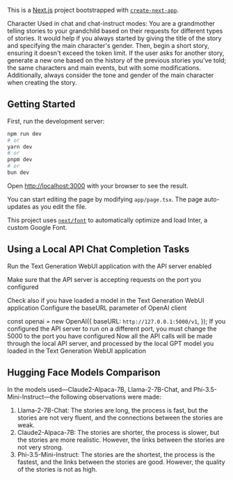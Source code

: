 This is a [Next.js](https://nextjs.org/) project bootstrapped with [`create-next-app`](https://github.com/vercel/next.js/tree/canary/packages/create-next-app).

Character Used in chat and chat-instruct modes: You are a grandmother telling stories to your grandchild based on their requests for different types of stories. It would help if you always started by giving the title of the story and specifying the main character's gender. Then, begin a short story, ensuring it doesn't exceed the token limit. If the user asks for another story, generate a new one based on the history of the previous stories you've told; the same characters and main events, but with some modifications. Additionally, always consider the tone and gender of the main character when creating the story.

## Getting Started

First, run the development server:

```bash
npm run dev
# or
yarn dev
# or
pnpm dev
# or
bun dev
```

Open [http://localhost:3000](http://localhost:3000) with your browser to see the result.

You can start editing the page by modifying `app/page.tsx`. The page auto-updates as you edit the file.

This project uses [`next/font`](https://nextjs.org/docs/basic-features/font-optimization) to automatically optimize and load Inter, a custom Google Font.

## Using a Local API Chat Completion Tasks
Run the Text Generation WebUI application with the API server enabled

Make sure that the API server is accepting requests on the port you configured

Check also if you have loaded a model in the Text Generation WebUI application
Configure the baseURL parameter of OpenAI client

const openai = new OpenAI({
  baseURL: `http://127.0.0.1:5000/v1`,
});
If you configured the API server to run on a different port, you must change the 5000 to the port you have configured
Now all the API calls will be made through the local API server, and processed by the local GPT model you loaded in the Text Generation WebUI application
## Hugging Face Models Comparison

In the models used—Claude2-Alpaca-7B, Llama-2-7B-Chat, and Phi-3.5-Mini-Instruct—the following observations were made:

  1.  Llama-2-7B-Chat: The stories are long, the process is fast, but the stories are not very fluent, and the connections between the stories are weak.
  2.  Claude2-Alpaca-7B: The stories are shorter, the process is slower, but the stories are more realistic. However, the links between the stories are not very strong.
  3.  Phi-3.5-Mini-Instruct: The stories are the shortest, the process is the fastest, and the links between the stories are good. However, the quality of the stories is not as high.
